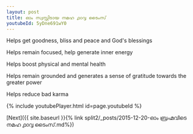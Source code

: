 ```yaml
---
layout: post
title: ഓം സ്വസ്റ്റിടായ നമഹ ൧൦൮ ടൈംസ്
youtubeId: 5yDne691wY0
---
```

 
 
Helps get goodness, bliss and peace and God's blessings
 
Helps remain focused, help generate inner energy 
 
Helps boost physical and mental health 
 
Helps remain grounded and generates a sense of gratitude towards the greater power 
 
Helps reduce bad karma
 
 
 
 


{% include youtubePlayer.html id=page.youtubeId %}
 
[Next]({{ site.baseurl }}{% link  split2/_posts/2015-12-20-ഓം ബ്രഹ്മവിടെ നമഹ ൧൦൮ ടൈംസ്.md%})
 
